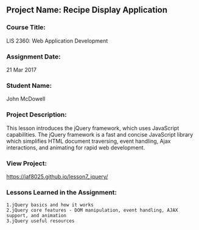 ## Project Name:  Recipe Display Application

### Course Title:
LIS 2360:  Web Application Development

### Assignment Date:  
 21 Mar 2017

### Student Name:  
 John McDowell

### Project Description:
 This lesson introduces the jQuery framework, which uses JavaScript capabilities.  The jQuery framework is a fast and concise JavaScript library which simplifies HTML document traversing, event handling, Ajax interactions, and animating for rapid web development. 

### View Project:
 https://jaf8025.github.io/lesson7_jquery/

### Lessons Learned in the Assignment:
    1.jQuery basics and how it works
    2.jQuery core features - DOM manipulation, event handling, AJAX support, and animation
    3.jQuery useful resources
